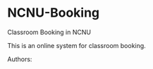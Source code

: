# NCNU-Booking
Classroom Booking in NCNU

This is an online system for classroom booking.

Authors:
